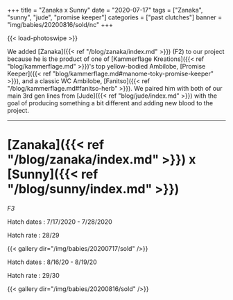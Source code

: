 +++
title = "Zanaka x Sunny"
date = "2020-07-17"
tags = ["Zanaka", "sunny", "jude", "promise keeper"]
categories = ["past clutches"]
banner = "img/babies/20200816/sold/nc"
+++

{{< load-photoswipe >}}

We added [Zanaka]({{< ref "/blog/zanaka/index.md" >}}) (F2) to our project because he is the product of one of [Kammerflage Kreations]({{< ref "blog/kammerflage.md" >}})'s top yellow-bodied Ambilobe, [Promise Keeper]({{< ref "blog/kammerflage.md#manome-toky-promise-keeper" >}}), and a classic WC Ambilobe, [Fanitso]({{< ref "/blog/kammerflage.md#fanitso-herb" >}}). We paired him with both of our main 3rd gen lines from [Jude]({{< ref "blog/jude/index.md" >}}) with the goal of producing something a bit different and adding new blood to the project.

---

# [Zanaka]({{< ref "/blog/zanaka/index.md" >}}) x [Sunny]({{< ref "/blog/sunny/index.md" >}})
*F3*

Hatch dates
: 7/17/2020 - 7/28/2020

Hatch rate
: 28/29

{{< gallery dir="/img/babies/20200717/sold" />}}

Hatch dates
: 8/16/20 - 8/19/20

Hatch rate
: 29/30

{{< gallery dir="/img/babies/20200816/sold" />}}